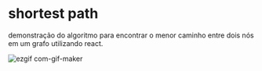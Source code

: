 # shortest path

demonstração do algoritmo para encontrar o menor caminho entre dois nós em um grafo utilizando react.

![ezgif com-gif-maker](https://user-images.githubusercontent.com/98189814/224611307-f8ae254f-921c-458f-aebe-306aee3732e3.gif)
